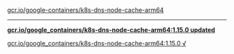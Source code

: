[gcr.io/google-containers/k8s-dns-node-cache-arm64](https://hub.docker.com/r/sqeven/k8s-dns-node-cache-arm64/tags/) 

----
**[gcr.io/google_containers/k8s-dns-node-cache-arm64:1.15.0 updated](https://hub.docker.com/r/sqeven/k8s-dns-node-cache-arm64/tags/)**

[gcr.io/google_containers/k8s-dns-node-cache-arm64:1.15.0 √](https://hub.docker.com/r/sqeven/k8s-dns-node-cache-arm64/tags/)

